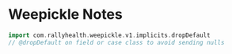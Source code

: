 # Weepickle Notes
```scala
import com.rallyhealth.weepickle.v1.implicits.dropDefault
// @dropDefault on field or case class to avoid sending nulls
```
